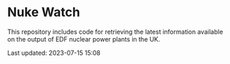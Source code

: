 # Nuke Watch

This repository includes code for retrieving the latest information available on the output of EDF nuclear power plants in the UK.

Last updated: 2023-07-15 15:08